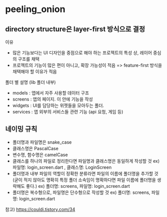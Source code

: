 # peeling_onion



## directory structure은 layer-first 방식으로 결정

이유

- 많은 기능보다는 UI 디자인을 중점으로 해야 하는 프로젝트의 특성 상, 레이어 중심의 구조를 채택
- 프로젝트의 기능이 많은 편이 아니고, 확장 가능성이 적음 => feature-first 방식을 채택해야 할 이유가 적음



폴더 별 설명 (lib 폴더 내부)

- models :  앱에서 자주 사용할 데이터 구조
- screens : 앱의 페이지. 이 안에 기능을 작성
- widgets : UI를 담당하는 위젯들을 모아두는 폴더.
- services : 앱 외부의 서비스들 관련 기능 (api 요청, 게임  등)



## 네이밍 규칙

- 폴더명과 파일명은 snake_case
- 클래스명은 PascalCase
- 변수명, 함수명은 camelCase
- 클래스를 하나의 파일로 정리한다면 파일명과 클래스명은 동일하게 작성할 것
  ex) 파일명: login_screen.dart , 클래스명: LoginScreen
- 폴더명과 내부 파일의 역할이 정확한 분류라면 파일의 이름에 폴더명을 추가할 것
  (굳이 적지 않아도 명확히 특정 폴더 소속임이 명확하다면 파일 이름에 폴더명을 생략해도 좋다.)
  ex) 폴더명: screens, 파일명: login_screen.dart
- 폴더명은 복수형으로, 파일명은 단수형으로 작성할 것
  ex) 폴더명: screens, 파일명: login_screen.dart



참고) https://couldi.tistory.com/34

